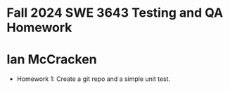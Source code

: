 # Fall 2024 SWE 3643 Testing and QA Homework
# Ian McCracken

- Homework 1: Create a git repo and a simple unit test.